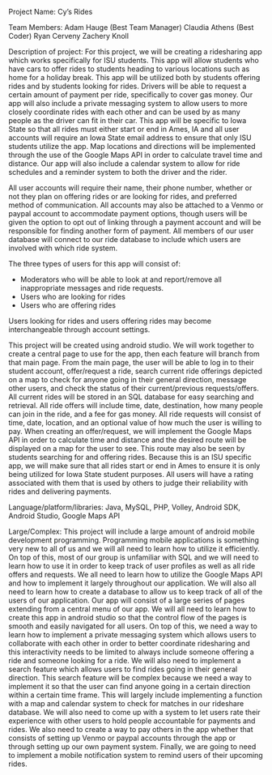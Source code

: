 Project Name: Cy’s Rides

Team Members:
Adam Hauge (Best Team Manager)
Claudia Athens (Best Coder)
Ryan Cerveny
Zachery Knoll

Description of project: 
For this project, we will be creating a ridesharing app which works specifically for ISU students. This app will allow students who have cars to offer rides to students heading to various locations such as home for a holiday break. This app will be utilized both by students offering rides and by students looking for rides. Drivers will be able to request a certain amount of payment per ride, specifically to cover gas money. Our app will also include a private messaging system to allow users to more closely coordinate rides with each other and can be used by as many people as the driver can fit in their car. This app will be specific to Iowa State so that all rides must either start or end in Ames, IA and all user accounts will require an Iowa State email address to ensure that only ISU students utilize the app. Map locations and directions will be implemented through the use of the Google Maps API in order to calculate travel time and distance. Our app will also include a calendar system to allow for ride schedules and a reminder system to both the driver and the rider. 
 
All user accounts will require their name, their phone number, whether or not they plan on offering rides or are looking for rides, and preferred method of communication. All accounts may also be attached to a Venmo or paypal account to accommodate payment options, though users will be given the option to opt out of linking through a payment account and will be responsible for finding another form of payment. All members of our user database will connect to our ride database to include which users are involved with which ride system.
 
The three types of users for this app will consist of:
- Moderators who will be able to look at and report/remove all inappropriate messages and ride requests.
- Users who are looking for rides
- Users who are offering rides
 
Users looking for rides and users offering rides may become interchangeable through account settings.
  
This project will be created using android studio. We will work together to create a central page to use for the app, then each feature will branch from that main page. From the main page, the user will be able to log in to their student account, offer/request a ride, search current ride offerings depicted on a map to check for anyone going in their general direction, message other users, and check the status of their current/previous requests/offers. All current rides will be stored in an SQL database for easy searching and retrieval. All ride offers will include time, date, destination, how many people can join in the ride, and a fee for gas money. All ride requests will consist of time, date, location, and an optional value of how much the user is willing to pay. When creating an offer/request, we will implement the Google Maps API in order to calculate time and distance and the desired route will be displayed on a map for the user to see. This route may also be seen by students searching for and offering rides. Because this is an ISU specific app, we will make sure that all rides start or end in Ames to ensure it is only being utilized for Iowa State student purposes. All users will have a rating associated with them that is used by others to judge their reliability with rides and delivering payments.

Language/platform/libraries: Java, MySQL, PHP, Volley, Android SDK, Android Studio, Google Maps API 

Large/Complex:
This  project will include a large amount of android mobile development programming. Programming mobile applications is something very new to all of us and we will all need to learn how to utilize it efficiently. On top of this, most of our group is unfamiliar with SQL and we will need to learn how to use it in order to keep track of user profiles as well as all ride offers and requests. We all need to learn how to utilize the Google Maps API and how to implement it largely throughout our application. We will also all need to learn how to create a database to allow us to keep track of all of the users of our application. Our app will consist of a large series of pages extending from a central menu of our app. We will all need to learn how to create this app in android studio so that the control flow of the pages is smooth and easily navigated for all users. On top of this, we need a way to learn how to implement a private messaging system which allows users to collaborate with each other in order to better coordinate ridesharing and this interactivity needs to be limited to always include someone offering a ride and someone looking for a ride. We will also need to implement a search feature which allows users to find rides going in their general direction. This search feature will be complex because we need a way to implement it so that the user can find anyone going in a certain direction within a certain time frame. This will largely include implementing a function with a map and calendar system to check for matches in our rideshare database. We will also need to come up with a system to let users rate their experience with other users to hold people accountable for payments and rides. We also need to create a way to pay others in the app whether that consists of setting up Venmo  or paypal accounts through the app or through setting up our own payment system. Finally, we are going to need to implement a mobile notification system to remind users of their upcoming rides.
